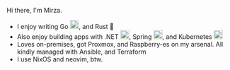 Hi there, I'm Mirza.

- I enjoy writing
  Go <img src="https://cdn.jsdelivr.net/gh/devicons/devicon@latest/icons/go/go-original.svg" width="20"/>,
  and Rust 🦀
- Also enjoy building apps with
  .NET <img src="https://cdn.jsdelivr.net/gh/devicons/devicon@latest/icons/dotnetcore/dotnetcore-original.svg" width="20"/>,
  Spring <img src="https://cdn.jsdelivr.net/gh/devicons/devicon@latest/icons/spring/spring-original.svg" width="20"/>,
  and Kubernetes <img src="https://cdn.jsdelivr.net/gh/devicons/devicon@latest/icons/kubernetes/kubernetes-original.svg" width="20"/>
- Loves on-premises, got Proxmox, and Raspberry-es on my arsenal. All kindly managed with Ansible, and Terraform
- I use NixOS and neovim, btw.
